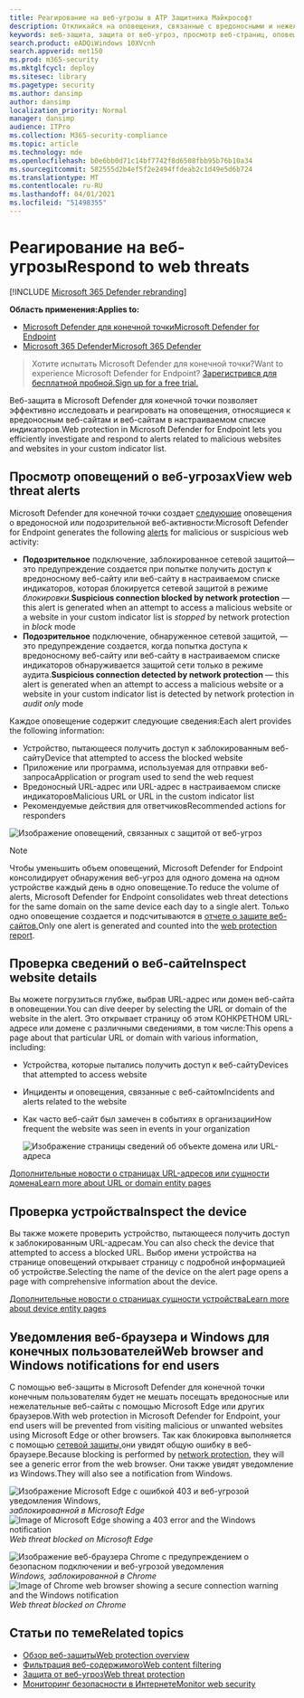 ```yaml
---
title: Реагирование на веб-угрозы в ATP Защитника Майкрософт
description: Откликайся на оповещения, связанные с вредоносными и нежелательными веб-сайтами. Понимание того, как защита от веб-угроз информирует конечных пользователей через их веб-браузеры и уведомления Windows
keywords: веб-защита, защита от веб-угроз, просмотр веб-страниц, оповещения, ответы, безопасность, фишинг, вредоносные программы, эксплойт, веб-сайты, защита сети, Edge, Internet Explorer, Chrome, Firefox, веб-браузер, уведомления, конечные пользователи, уведомления Windows, страница блокировки,
search.product: eADQiWindows 10XVcnh
search.appverid: met150
ms.prod: m365-security
ms.mktglfcycl: deploy
ms.sitesec: library
ms.pagetype: security
ms.author: dansimp
author: dansimp
localization_priority: Normal
manager: dansimp
audience: ITPro
ms.collection: M365-security-compliance
ms.topic: article
ms.technology: mde
ms.openlocfilehash: b0e6bb0d71c14bf7742f8d6508fbb95b76b10a34
ms.sourcegitcommit: 582555d2b4ef5f2e2494ffdeab2c1d49e5d6b724
ms.translationtype: MT
ms.contentlocale: ru-RU
ms.lasthandoff: 04/01/2021
ms.locfileid: "51498355"
---
```

# <a name="respond-to-web-threats"></a><span data-ttu-id="f8577-105">Реагирование на веб-угрозы</span><span class="sxs-lookup"><span data-stu-id="f8577-105">Respond to web threats</span></span>

[!INCLUDE [Microsoft 365 Defender rebranding](../../includes/microsoft-defender.md)]

<span data-ttu-id="f8577-106">**Область применения:**</span><span class="sxs-lookup"><span data-stu-id="f8577-106">**Applies to:**</span></span>
- [<span data-ttu-id="f8577-107">Microsoft Defender для конечной точки</span><span class="sxs-lookup"><span data-stu-id="f8577-107">Microsoft Defender for Endpoint</span></span>](https://go.microsoft.com/fwlink/p/?linkid=2154037)
- [<span data-ttu-id="f8577-108">Microsoft 365 Defender</span><span class="sxs-lookup"><span data-stu-id="f8577-108">Microsoft 365 Defender</span></span>](https://go.microsoft.com/fwlink/?linkid=2118804)

><span data-ttu-id="f8577-109">Хотите испытать Microsoft Defender для конечной точки?</span><span class="sxs-lookup"><span data-stu-id="f8577-109">Want to experience Microsoft Defender for Endpoint?</span></span> [<span data-ttu-id="f8577-110">Зарегистрився для бесплатной пробной.</span><span class="sxs-lookup"><span data-stu-id="f8577-110">Sign up for a free trial.</span></span>](https://www.microsoft.com/microsoft-365/windows/microsoft-defender-atp?ocid=docs-wdatp-main-abovefoldlink&rtc=1)

<span data-ttu-id="f8577-111">Веб-защита в Microsoft Defender для конечной точки позволяет эффективно исследовать и реагировать на оповещения, относящиеся к вредоносным веб-сайтам и веб-сайтам в настраиваемом списке индикаторов.</span><span class="sxs-lookup"><span data-stu-id="f8577-111">Web protection in Microsoft Defender for Endpoint lets you efficiently investigate and respond to alerts related to malicious websites and websites in your custom indicator list.</span></span>

## <a name="view-web-threat-alerts"></a><span data-ttu-id="f8577-112">Просмотр оповещений о веб-угрозах</span><span class="sxs-lookup"><span data-stu-id="f8577-112">View web threat alerts</span></span>
<span data-ttu-id="f8577-113">Microsoft Defender для конечной точки создает [следующие](manage-alerts.md) оповещения о вредоносной или подозрительной веб-активности:</span><span class="sxs-lookup"><span data-stu-id="f8577-113">Microsoft Defender for Endpoint generates the following [alerts](manage-alerts.md) for malicious or suspicious web activity:</span></span>
- <span data-ttu-id="f8577-114">**Подозрительное** подключение, заблокированное сетевой защитой— это предупреждение создается при попытке получить доступ  к вредоносному веб-сайту или веб-сайту в настраиваемом списке индикаторов, которая блокируется сетевой защитой в режиме *блокировки.*</span><span class="sxs-lookup"><span data-stu-id="f8577-114">**Suspicious connection blocked by network protection** — this alert is generated when an attempt to access a malicious website or a website in your custom indicator list is *stopped* by network protection in *block* mode</span></span>
- <span data-ttu-id="f8577-115">**Подозрительное** подключение, обнаруженное сетевой защитой, — это предупреждение создается, когда попытка доступа к вредоносному  веб-сайту или веб-сайту в настраиваемом списке индикаторов обнаруживается защитой сети только в режиме аудита.</span><span class="sxs-lookup"><span data-stu-id="f8577-115">**Suspicious connection detected by network protection** — this alert is generated when an attempt to access a malicious website or a website in your custom indicator list is detected by network protection in *audit only* mode</span></span>

<span data-ttu-id="f8577-116">Каждое оповещение содержит следующие сведения:</span><span class="sxs-lookup"><span data-stu-id="f8577-116">Each alert provides the following information:</span></span> 
- <span data-ttu-id="f8577-117">Устройство, пытающееся получить доступ к заблокированным веб-сайту</span><span class="sxs-lookup"><span data-stu-id="f8577-117">Device that attempted to access the blocked website</span></span>
- <span data-ttu-id="f8577-118">Приложение или программа, используемая для отправки веб-запроса</span><span class="sxs-lookup"><span data-stu-id="f8577-118">Application or program used to send the web request</span></span>
- <span data-ttu-id="f8577-119">Вредоносный URL-адрес или URL-адрес в настраиваемом списке индикаторов</span><span class="sxs-lookup"><span data-stu-id="f8577-119">Malicious URL or URL in the custom indicator list</span></span>
- <span data-ttu-id="f8577-120">Рекомендуемые действия для ответчиков</span><span class="sxs-lookup"><span data-stu-id="f8577-120">Recommended actions for responders</span></span>

![Изображение оповещений, связанных с защитой от веб-угроз](images/wtp-alert.png)

>[!Note]
><span data-ttu-id="f8577-122">Чтобы уменьшить объем оповещений, Microsoft Defender for Endpoint консолидирует обнаружения веб-угроз для одного домена на одном устройстве каждый день в одно оповещение.</span><span class="sxs-lookup"><span data-stu-id="f8577-122">To reduce the volume of alerts, Microsoft Defender for Endpoint consolidates web threat detections for the same domain on the same device each day to a single alert.</span></span> <span data-ttu-id="f8577-123">Только одно оповещение создается и подсчитываются в [отчете о защите веб-сайтов.](web-protection-monitoring.md)</span><span class="sxs-lookup"><span data-stu-id="f8577-123">Only one alert is generated and counted into the [web protection report](web-protection-monitoring.md).</span></span>

## <a name="inspect-website-details"></a><span data-ttu-id="f8577-124">Проверка сведений о веб-сайте</span><span class="sxs-lookup"><span data-stu-id="f8577-124">Inspect website details</span></span>
<span data-ttu-id="f8577-125">Вы можете погрузиться глубже, выбрав URL-адрес или домен веб-сайта в оповещении.</span><span class="sxs-lookup"><span data-stu-id="f8577-125">You can dive deeper by selecting the URL or domain of the website in the alert.</span></span> <span data-ttu-id="f8577-126">Это открывает страницу об этом КОНКРЕТНОМ URL-адресе или домене с различными сведениями, в том числе:</span><span class="sxs-lookup"><span data-stu-id="f8577-126">This opens a page about that particular URL or domain with various information, including:</span></span>
- <span data-ttu-id="f8577-127">Устройства, которые пытались получить доступ к веб-сайту</span><span class="sxs-lookup"><span data-stu-id="f8577-127">Devices that attempted to access website</span></span>
- <span data-ttu-id="f8577-128">Инциденты и оповещения, связанные с веб-сайтом</span><span class="sxs-lookup"><span data-stu-id="f8577-128">Incidents and alerts related to the website</span></span>
- <span data-ttu-id="f8577-129">Как часто веб-сайт был замечен в событиях в организации</span><span class="sxs-lookup"><span data-stu-id="f8577-129">How frequent the website was seen in events in your organization</span></span>

    ![Изображение страницы сведений об объекте домена или URL-адреса](images/wtp-website-details.png)

[<span data-ttu-id="f8577-131">Дополнительные новости о страницах URL-адресов или сущности домена</span><span class="sxs-lookup"><span data-stu-id="f8577-131">Learn more about URL or domain entity pages</span></span>](investigate-domain.md)

## <a name="inspect-the-device"></a><span data-ttu-id="f8577-132">Проверка устройства</span><span class="sxs-lookup"><span data-stu-id="f8577-132">Inspect the device</span></span>
<span data-ttu-id="f8577-133">Вы также можете проверить устройство, пытающееся получить доступ к заблокированным URL-адресам.</span><span class="sxs-lookup"><span data-stu-id="f8577-133">You can also check the device that attempted to access a blocked URL.</span></span> <span data-ttu-id="f8577-134">Выбор имени устройства на странице оповещений открывает страницу с подробной информацией об устройстве.</span><span class="sxs-lookup"><span data-stu-id="f8577-134">Selecting the name of the device on the alert page opens a page with comprehensive information about the device.</span></span>

[<span data-ttu-id="f8577-135">Дополнительные новости о страницах сущности устройства</span><span class="sxs-lookup"><span data-stu-id="f8577-135">Learn more about device entity pages</span></span>](investigate-machines.md)

## <a name="web-browser-and-windows-notifications-for-end-users"></a><span data-ttu-id="f8577-136">Уведомления веб-браузера и Windows для конечных пользователей</span><span class="sxs-lookup"><span data-stu-id="f8577-136">Web browser and Windows notifications for end users</span></span>

<span data-ttu-id="f8577-137">С помощью веб-защиты в Microsoft Defender для конечной точки конечным пользователям будет не мешать посещать вредоносные или нежелательные веб-сайты с помощью Microsoft Edge или других браузеров.</span><span class="sxs-lookup"><span data-stu-id="f8577-137">With web protection in Microsoft Defender for Endpoint, your end users will be prevented from visiting malicious or unwanted websites using Microsoft Edge or other browsers.</span></span> <span data-ttu-id="f8577-138">Так как блокировка выполняется с помощью [сетевой защиты,](network-protection.md)они увидят общую ошибку в веб-браузере.</span><span class="sxs-lookup"><span data-stu-id="f8577-138">Because blocking is performed by [network protection](network-protection.md), they will see a generic error from the web browser.</span></span> <span data-ttu-id="f8577-139">Они также увидят уведомление из Windows.</span><span class="sxs-lookup"><span data-stu-id="f8577-139">They will also see a notification from Windows.</span></span>

<span data-ttu-id="f8577-140">![Изображение Microsoft Edge с ошибкой 403 и веб-угрозой уведомления Windows, ](images/wtp-browser-blocking-page.png)
 *заблокированной в Microsoft Edge*</span><span class="sxs-lookup"><span data-stu-id="f8577-140">![Image of Microsoft Edge showing a 403 error and the Windows notification](images/wtp-browser-blocking-page.png)
*Web threat blocked on Microsoft Edge*</span></span>

<span data-ttu-id="f8577-141">![Изображение веб-браузера Chrome с предупреждением о безопасном подключении и веб-угрозой уведомления ](images/wtp-chrome-browser-blocking-page.png)
 *Windows, заблокированной в Chrome*</span><span class="sxs-lookup"><span data-stu-id="f8577-141">![Image of Chrome web browser showing a secure connection warning and the Windows notification](images/wtp-chrome-browser-blocking-page.png)
*Web threat blocked on Chrome*</span></span>

## <a name="related-topics"></a><span data-ttu-id="f8577-142">Статьи по теме</span><span class="sxs-lookup"><span data-stu-id="f8577-142">Related topics</span></span>
- [<span data-ttu-id="f8577-143">Обзор веб-защиты</span><span class="sxs-lookup"><span data-stu-id="f8577-143">Web protection overview</span></span>](web-protection-overview.md)
- [<span data-ttu-id="f8577-144">Фильтрация веб-содержимого</span><span class="sxs-lookup"><span data-stu-id="f8577-144">Web content filtering</span></span>](web-content-filtering.md)
- [<span data-ttu-id="f8577-145">Защита от веб-угроз</span><span class="sxs-lookup"><span data-stu-id="f8577-145">Web threat protection</span></span>](web-threat-protection.md)
- [<span data-ttu-id="f8577-146">Мониторинг безопасности в Интернете</span><span class="sxs-lookup"><span data-stu-id="f8577-146">Monitor web security</span></span>](web-protection-monitoring.md)
